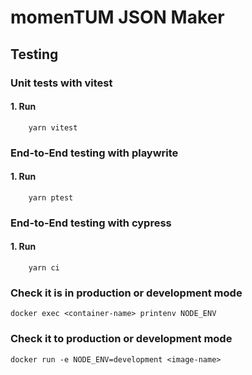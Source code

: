 # momenTUM JSON Maker

## Testing

### Unit tests with vitest

#### 1. Run
        yarn vitest

### End-to-End testing with playwrite

#### 1. Run
        yarn ptest

### End-to-End testing with cypress

#### 1. Run
        yarn ci

### Check it is in production or development mode
    docker exec <container-name> printenv NODE_ENV

### Check it to production or development mode
    docker run -e NODE_ENV=development <image-name>
